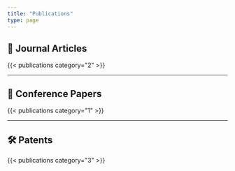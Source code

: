 ```yaml
---
title: "Publications"
type: page
---
```


## 📰 Journal Articles

{{< publications category="2" >}}

---

## 📘 Conference Papers

{{< publications category="1" >}}

---

## 🛠️ Patents

{{< publications category="3" >}}
